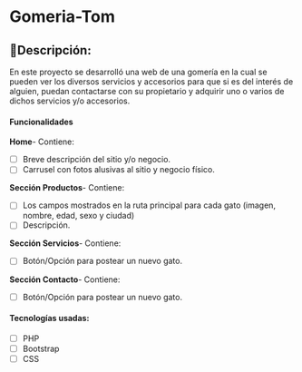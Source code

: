 # Gomeria-Tom

## 📝Descripción:

<p>En este proyecto se desarrolló una web de una gomería en la cual se pueden ver los diversos servicios y accesorios para que si es del interés de alguien, puedan contactarse con su propietario y adquirir uno o varios de dichos servicios y/o accesorios.
</p>

#### Funcionalidades


__Home__- Contiene:
- [ ] Breve descripción del sitio y/o negocio.
- [ ] Carrusel con fotos alusivas al sitio y negocio físico.

__Sección Productos__- Contiene:
- [ ] Los campos mostrados en la ruta principal para cada gato (imagen, nombre, edad, sexo y ciudad)
- [ ] Descripción.

__Sección Servicios__- Contiene:
- [ ] Botón/Opción para postear un nuevo gato.

__Sección Contacto__- Contiene:
- [ ] Botón/Opción para postear un nuevo gato.


#### Tecnologías usadas:
- [ ] PHP
- [ ] Bootstrap
- [ ] CSS
